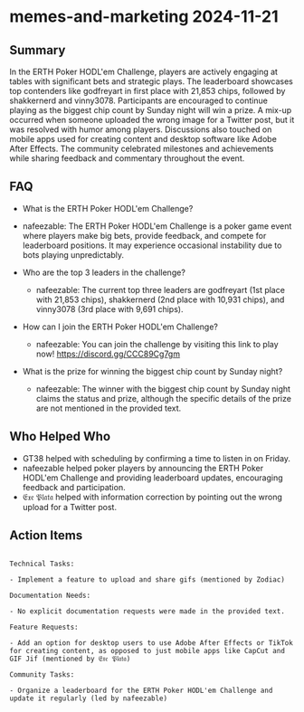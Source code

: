 # memes-and-marketing 2024-11-21

## Summary
 In the ERTH Poker HODL'em Challenge, players are actively engaging at tables with significant bets and strategic plays. The leaderboard showcases top contenders like godfreyart in first place with 21,853 chips, followed by shakkernerd and vinny3078. Participants are encouraged to continue playing as the biggest chip count by Sunday night will win a prize. A mix-up occurred when someone uploaded the wrong image for a Twitter post, but it was resolved with humor among players. Discussions also touched on mobile apps used for creating content and desktop software like Adobe After Effects. The community celebrated milestones and achievements while sharing feedback and commentary throughout the event.

## FAQ
 - What is the ERTH Poker HODL'em Challenge?
  - nafeezable: The ERTH Poker HODL'em Challenge is a poker game event where players make big bets, provide feedback, and compete for leaderboard positions. It may experience occasional instability due to bots playing unpredictably.

- Who are the top 3 leaders in the challenge?
  - nafeezable: The current top three leaders are godfreyart (1st place with 21,853 chips), shakkernerd (2nd place with 10,931 chips), and vinny3078 (3rd place with 9,691 chips).

- How can I join the ERTH Poker HODL'em Challenge?
  - nafeezable: You can join the challenge by visiting this link to play now! https://discord.gg/CCC89Cg7gm

- What is the prize for winning the biggest chip count by Sunday night?
  - nafeezable: The winner with the biggest chip count by Sunday night claims the status and prize, although the specific details of the prize are not mentioned in the provided text.

## Who Helped Who
 - GT38 helped with scheduling by confirming a time to listen in on Friday.
- nafeezable helped poker players by announcing the ERTH Poker HODL'em Challenge and providing leaderboard updates, encouraging feedback and participation.
- 𝔈𝔵𝔢 𝔓𝔩𝔞𝔱𝔞 helped with information correction by pointing out the wrong upload for a Twitter post.

## Action Items
 ```

Technical Tasks:

- Implement a feature to upload and share gifs (mentioned by Zodiac)

Documentation Needs:

- No explicit documentation requests were made in the provided text.

Feature Requests:

- Add an option for desktop users to use Adobe After Effects or TikTok for creating content, as opposed to just mobile apps like CapCut and GIF Jif (mentioned by 𝔈𝔵𝔢 𝔓𝔩𝔞𝔱𝔞)

Community Tasks:

- Organize a leaderboard for the ERTH Poker HODL'em Challenge and update it regularly (led by nafeezable)

```

